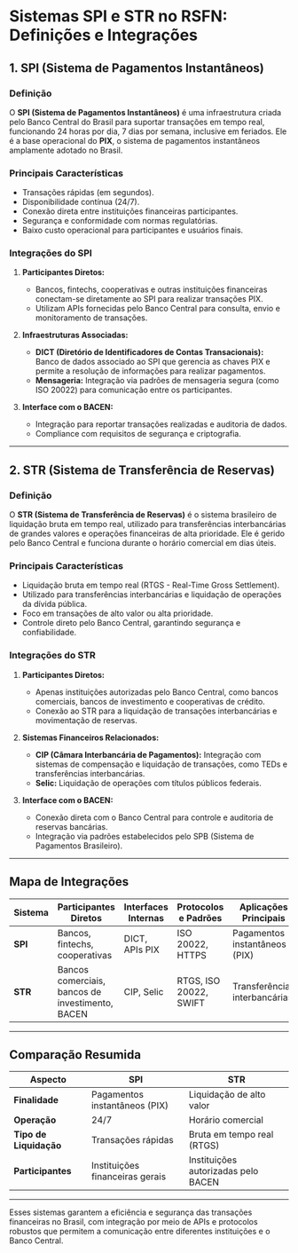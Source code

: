 
# Sistemas SPI e STR no RSFN: Definições e Integrações

## 1. SPI (Sistema de Pagamentos Instantâneos)

### Definição
O **SPI (Sistema de Pagamentos Instantâneos)** é uma infraestrutura criada pelo Banco Central do Brasil para suportar transações em tempo real, funcionando 24 horas por dia, 7 dias por semana, inclusive em feriados. Ele é a base operacional do **PIX**, o sistema de pagamentos instantâneos amplamente adotado no Brasil.

### Principais Características
- Transações rápidas (em segundos).
- Disponibilidade contínua (24/7).
- Conexão direta entre instituições financeiras participantes.
- Segurança e conformidade com normas regulatórias.
- Baixo custo operacional para participantes e usuários finais.

### Integrações do SPI
1. **Participantes Diretos:**
   - Bancos, fintechs, cooperativas e outras instituições financeiras conectam-se diretamente ao SPI para realizar transações PIX.
   - Utilizam APIs fornecidas pelo Banco Central para consulta, envio e monitoramento de transações.

2. **Infraestruturas Associadas:**
   - **DICT (Diretório de Identificadores de Contas Transacionais):** Banco de dados associado ao SPI que gerencia as chaves PIX e permite a resolução de informações para realizar pagamentos.
   - **Mensageria:** Integração via padrões de mensageria segura (como ISO 20022) para comunicação entre os participantes.

3. **Interface com o BACEN:**
   - Integração para reportar transações realizadas e auditoria de dados.
   - Compliance com requisitos de segurança e criptografia.

---

## 2. STR (Sistema de Transferência de Reservas)

### Definição
O **STR (Sistema de Transferência de Reservas)** é o sistema brasileiro de liquidação bruta em tempo real, utilizado para transferências interbancárias de grandes valores e operações financeiras de alta prioridade. Ele é gerido pelo Banco Central e funciona durante o horário comercial em dias úteis.

### Principais Características
- Liquidação bruta em tempo real (RTGS - Real-Time Gross Settlement).
- Utilizado para transferências interbancárias e liquidação de operações da dívida pública.
- Foco em transações de alto valor ou alta prioridade.
- Controle direto pelo Banco Central, garantindo segurança e confiabilidade.

### Integrações do STR
1. **Participantes Diretos:**  
   - Apenas instituições autorizadas pelo Banco Central, como bancos comerciais, bancos de investimento e cooperativas de crédito.
   - Conexão ao STR para a liquidação de transações interbancárias e movimentação de reservas.

2. **Sistemas Financeiros Relacionados:**
   - **CIP (Câmara Interbancária de Pagamentos):** Integração com sistemas de compensação e liquidação de transações, como TEDs e transferências interbancárias.
   - **Selic:** Liquidação de operações com títulos públicos federais.

3. **Interface com o BACEN:**  
   - Conexão direta com o Banco Central para controle e auditoria de reservas bancárias.
   - Integração via padrões estabelecidos pelo SPB (Sistema de Pagamentos Brasileiro).

---

## Mapa de Integrações

| Sistema          | Participantes Diretos                             | Interfaces Internas                   | Protocolos e Padrões         | Aplicações Principais             |
|-------------------|--------------------------------------------------|---------------------------------------|------------------------------|-----------------------------------|
| **SPI**          | Bancos, fintechs, cooperativas                   | DICT, APIs PIX                        | ISO 20022, HTTPS             | Pagamentos instantâneos (PIX)    |
| **STR**          | Bancos comerciais, bancos de investimento, BACEN | CIP, Selic                            | RTGS, ISO 20022, SWIFT       | Transferências interbancárias    |

---

## Comparação Resumida

| Aspecto                | SPI                          | STR                          |
|------------------------|------------------------------|------------------------------|
| **Finalidade**         | Pagamentos instantâneos (PIX)| Liquidação de alto valor     |
| **Operação**           | 24/7                        | Horário comercial            |
| **Tipo de Liquidação** | Transações rápidas           | Bruta em tempo real (RTGS)   |
| **Participantes**      | Instituições financeiras gerais | Instituições autorizadas pelo BACEN |

---

Esses sistemas garantem a eficiência e segurança das transações financeiras no Brasil, com integração por meio de APIs e protocolos robustos que permitem a comunicação entre diferentes instituições e o Banco Central.
